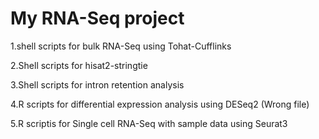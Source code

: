 # My RNA-Seq project
 1.shell scripts for bulk RNA-Seq using Tohat-Cufflinks
 
 2.Shell scripts for hisat2-stringtie
 
 3.Shell scripts for intron retention analysis
 
 4.R scripts for differential expression analysis using DESeq2 (Wrong file)
 
 5.R scriptis for Single cell RNA-Seq with sample data using Seurat3
